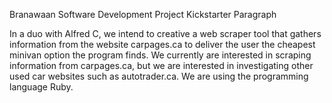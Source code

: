 Branawaan Software Development Project Kickstarter Paragraph

In a duo with Alfred C, we intend to creative a web scraper tool that gathers information from the website carpages.ca to deliver the user the cheapest minivan option the program finds. We currently are interested in scraping information from carpages.ca, but we are interested in investigating other used car websites such as autotrader.ca. We are using the programming language Ruby. 
